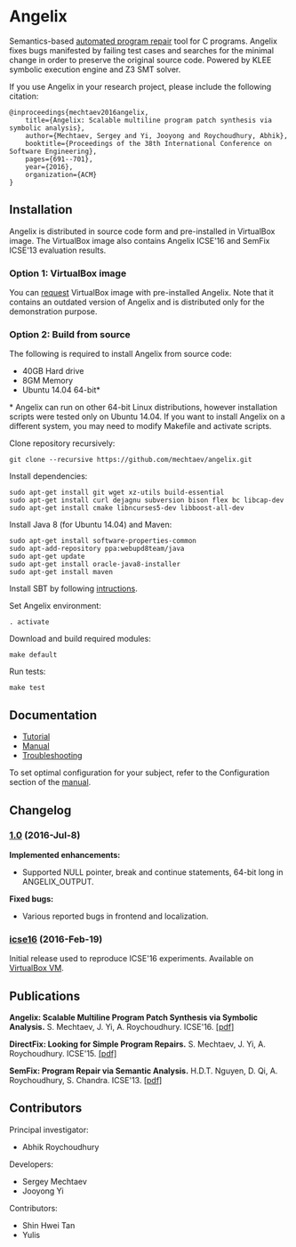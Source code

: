 # Angelix #

Semantics-based [automated program repair](http://automated-program-repair.org) tool for C programs. Angelix fixes bugs manifested by failing test cases and searches for the minimal change in order to preserve the original source code. Powered by KLEE symbolic execution engine and Z3 SMT solver.

If you use Angelix in your research project, please include the following citation:

    @inproceedings{mechtaev2016angelix,
        title={Angelix: Scalable multiline program patch synthesis via symbolic analysis},
        author={Mechtaev, Sergey and Yi, Jooyong and Roychoudhury, Abhik},
        booktitle={Proceedings of the 38th International Conference on Software Engineering},
        pages={691--701},
        year={2016},
        organization={ACM}
    }


## Installation ##

Angelix is distributed in source code form and pre-installed in VirtualBox image. The VirtualBox image also contains Angelix ICSE'16 and SemFix ICSE'13 evaluation results.

### Option 1: VirtualBox image ###

You can [request](https://docs.google.com/forms/d/1XoQ3AomEwd2hke7-ty8CDaQ_iH7TH3W5foO5BQWc-6o/viewform?usp=send_form) VirtualBox image with pre-installed Angelix. Note that it contains an outdated version of Angelix and is distributed only for the demonstration purpose.

### Option 2: Build from source ###

The following is required to install Angelix from source code:

* 40GB Hard drive
* 8GM Memory
* Ubuntu 14.04 64-bit\*

\* Angelix can run on other 64-bit Linux distributions, however installation scripts were tested only on Ubuntu 14.04. If you want to install Angelix on a different system, you may need to modify Makefile and activate scripts.

Clone repository recursively:

    git clone --recursive https://github.com/mechtaev/angelix.git

Install dependencies:

    sudo apt-get install git wget xz-utils build-essential
    sudo apt-get install curl dejagnu subversion bison flex bc libcap-dev
    sudo apt-get install cmake libncurses5-dev libboost-all-dev

Install Java 8 (for Ubuntu 14.04) and Maven:

    sudo apt-get install software-properties-common
    sudo apt-add-repository ppa:webupd8team/java
    sudo apt-get update
    sudo apt-get install oracle-java8-installer
    sudo apt-get install maven

Install SBT by following [intructions](http://www.scala-sbt.org/0.13/docs/Installing-sbt-on-Linux.html).

Set Angelix environment:

    . activate

Download and build required modules:

    make default

Run tests:

    make test

## Documentation ##

* [Tutorial](doc/Tutorial.md)
* [Manual](doc/Manual.md)
* [Troubleshooting](doc/Troubleshooting.md)

To set optimal configuration for your subject, refer to the Configuration section of the [manual](doc/Manual.md).

## Changelog

### [1.0](https://github.com/mechtaev/angelix/tree/1.0) (2016-Jul-8)

**Implemented enhancements:**

- Supported NULL pointer, break and continue statements, 64-bit long in ANGELIX_OUTPUT.

**Fixed bugs:**

- Various reported bugs in frontend and localization.

### [icse16](https://github.com/mechtaev/angelix/tree/icse16) (2016-Feb-19)

Initial release used to reproduce ICSE'16 experiments. Available on [VirtualBox VM](https://docs.google.com/forms/d/1XoQ3AomEwd2hke7-ty8CDaQ_iH7TH3W5foO5BQWc-6o/viewform?usp=send_form).

## Publications ##

**Angelix: Scalable Multiline Program Patch Synthesis via Symbolic Analysis.** S. Mechtaev, J. Yi, A. Roychoudhury. ICSE'16. [\[pdf\]](http://www.comp.nus.edu.sg/~abhik/pdf/ICSE16-angelix.pdf)

**DirectFix: Looking for Simple Program Repairs.** S. Mechtaev, J. Yi, A. Roychoudhury. ICSE'15. [\[pdf\]](https://www.comp.nus.edu.sg/~abhik/pdf/ICSE15-directfix.pdf)

**SemFix: Program Repair via Semantic Analysis.** H.D.T. Nguyen, D. Qi, A. Roychoudhury, S. Chandra. ICSE'13. [\[pdf\]](https://www.comp.nus.edu.sg/~abhik/pdf/ICSE13-SEMFIX.pdf)

## Contributors ##

Principal investigator:

* Abhik Roychoudhury

Developers:

* Sergey Mechtaev
* Jooyong Yi

Contributors:

* Shin Hwei Tan
* Yulis
